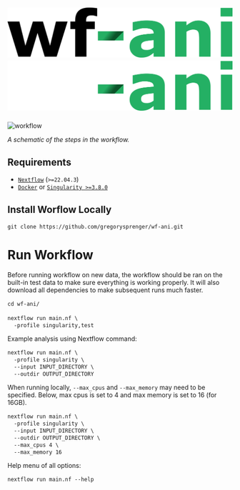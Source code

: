 # ![wf-ani](images/wf-ani_logo_light.png#gh-light-mode-only) ![wf-ani](images/wf-ani_logo_dark.png#gh-dark-mode-only)

![workflow](images/workflow_v1.0.0.svg)

_A schematic of the steps in the workflow._

## Requirements

- [`Nextflow`](https://www.nextflow.io/docs/latest/getstarted.html#installation) (`>=22.04.3`)
- [`Docker`](https://docs.docker.com/engine/installation/) or [`Singularity >=3.8.0`](https://www.sylabs.io/guides/3.0/user-guide/)

## Install Worflow Locally

```
git clone https://github.com/gregorysprenger/wf-ani.git
```

# Run Workflow

Before running workflow on new data, the workflow should be ran on the built-in test data to make sure everything is working properly. It will also download all dependencies to make subsequent runs much faster.

```
cd wf-ani/

nextflow run main.nf \
  -profile singularity,test
```

Example analysis using Nextflow command:

```
nextflow run main.nf \
  -profile singularity \
  --input INPUT_DIRECTORY \
  --outdir OUTPUT_DIRECTORY
```

When running locally, `--max_cpus` and `--max_memory` may need to be specified. Below, max cpus is set to 4 and max memory is set to 16 (for 16GB).

```
nextflow run main.nf \
  -profile singularity \
  --input INPUT_DIRECTORY \
  --outdir OUTPUT_DIRECTORY \
  --max_cpus 4 \
  --max_memory 16
```

Help menu of all options:

```
nextflow run main.nf --help
```
